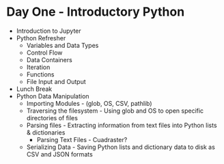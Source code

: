 # Day One - Introductory Python


* Introduction to Jupyter
* Python Refresher
    * Variables and Data Types
    * Control Flow
    * Data Containers
    * Iteration
    * Functions
    * File Input and Output
* Lunch Break
* Python Data Manipulation
    * Importing Modules - (glob, OS, CSV, pathlib)
    * Traversing the filesystem - Using glob and OS to open specific directories of files 
    * Parsing files - Extracting information from text files into Python lists & dictionaries
        * Parsing Text Files - Cuadraster?
    * Serializing Data - Saving Python lists and dictionary data to disk as CSV and JSON formats